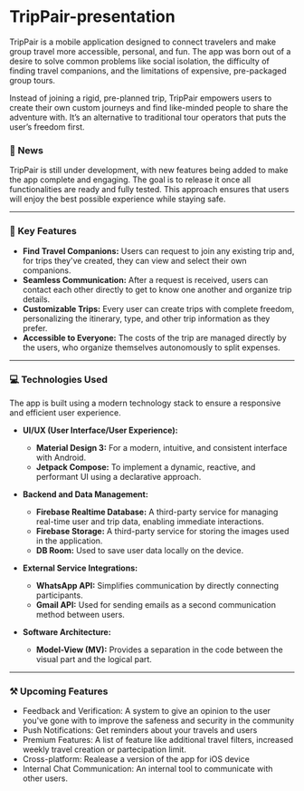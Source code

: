 # TripPair-presentation
TripPair is a mobile application designed to connect travelers and make group travel more accessible, personal, and fun. The app was born out of a desire to solve common problems like social isolation, the difficulty of finding travel companions, and the limitations of expensive, pre-packaged group tours.

Instead of joining a rigid, pre-planned trip, TripPair empowers users to create their own custom journeys and find like-minded people to share the adventure with. It’s an alternative to traditional tour operators that puts the user’s freedom first.
### 📰 News
TripPair is still under development, with new features being added to make the app complete and engaging.
The goal is to release it once all functionalities are ready and fully tested.
This approach ensures that users will enjoy the best possible experience while staying safe.

---
### 🔑 Key Features

* **Find Travel Companions:** Users can request to join any existing trip and, for trips they've created, they can view and select their own companions.
* **Seamless Communication:** After a request is received, users can contact each other directly to get to know one another and organize trip details.
* **Customizable Trips:** Every user can create trips with complete freedom, personalizing the itinerary, type, and other trip information as they prefer.
* **Accessible to Everyone:** The costs of the trip are managed directly by the users, who organize themselves autonomously to split expenses.

---

### 💻 Technologies Used

The app is built using a modern technology stack to ensure a responsive and efficient user experience.

* **UI/UX (User Interface/User Experience):**
    * **Material Design 3:** For a modern, intuitive, and consistent interface with Android.
    * **Jetpack Compose:** To implement a dynamic, reactive, and performant UI using a declarative approach.

* **Backend and Data Management:**
    * **Firebase Realtime Database:** A third-party service for managing real-time user and trip data, enabling immediate interactions.
    * **Firebase Storage:** A third-party service for storing the images used in the application.
    * **DB Room:** Used to save user data locally on the device.

* **External Service Integrations:**
    * **WhatsApp API:** Simplifies communication by directly connecting participants.
    * **Gmail API:** Used for sending emails as a second communication method between users.

* **Software Architecture:**
    * **Model-View (MV):** Provides a separation in the code between the visual part and the logical part.

---

### ⚒️ Upcoming Features
* Feedback and Verification: A system to give an opinion to the user you've gone with to improve the safeness and security in the community
* Push Notifications: Get reminders about your travels and users
* Premium Features: A list of feature like additional travel filters, increased weekly travel creation or partecipation limit. 
* Cross-platform: Realease a version of the app for iOS device
* Internal Chat Communication: An internal tool to communicate with other users.
